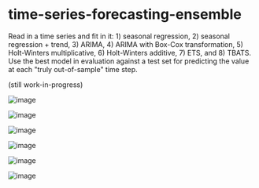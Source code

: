 # time-series-forecasting-ensemble
Read in a time series and fit in it: 1) seasonal regression, 2) seasonal regression + trend, 3) ARIMA, 4) ARIMA with Box-Cox transformation, 5) Holt-Winters multiplicative, 6) Holt-Winters additive, 7) ETS, and 8) TBATS. Use the best model in evaluation against a test set for predicting the value at each "truly out-of-sample" time step.

(still work-in-progress)

![image](https://github.com/jaakko-paavola/time-series-forecasting-ensemble-with-R/assets/7263106/153e663d-d5d7-49a4-a7f6-c6cc662e7936)

![image](https://github.com/jaakko-paavola/time-series-forecasting-ensemble-with-R/assets/7263106/369673c4-ed14-45ff-9896-59f28a92a80b)

![image](https://github.com/jaakko-paavola/time-series-forecasting-ensemble-with-R/assets/7263106/476f847a-f85d-4454-bd3e-b0c9d2795076)

![image](https://github.com/jaakko-paavola/time-series-forecasting-ensemble-with-R/assets/7263106/5d1ec1ce-2890-43b3-8e8f-b54831822419)

![image](https://github.com/jaakko-paavola/time-series-forecasting-ensemble-with-R/assets/7263106/e1c6a351-aa81-4d9b-a894-dbe360deaf04)

![image](https://github.com/jaakko-paavola/time-series-forecasting-ensemble-with-R/assets/7263106/b369015f-841b-406a-8778-0aa1a653b986)














